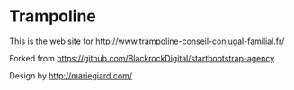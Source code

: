 # Trampoline

This is the web site for http://www.trampoline-conseil-conjugal-familial.fr/

Forked from https://github.com/BlackrockDigital/startbootstrap-agency

Design by http://mariegiard.com/
